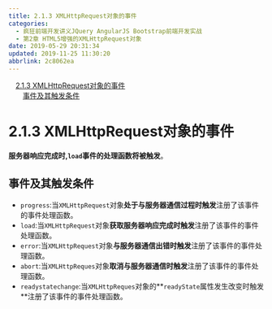 ```yaml
---
title: 2.1.3 XMLHttpRequest对象的事件
categories: 
  - 疯狂前端开发讲义JQuery AngularJS Bootstrap前端开发实战
  - 第2章 HTML5增强的XMLHttpRequest对象
date: 2019-05-29 20:31:34
updated: 2019-11-25 11:30:20
abbrlink: 2c8062ea
---
```

<div id='my_toc'><a href="/JavaReadingNotes/2c8062ea/#2.1.3-XMLHttpRequest对象的事件" class="header_1">2.1.3 XMLHttpRequest对象的事件</a><br><a href="/JavaReadingNotes/2c8062ea/#事件及其触发条件" class="header_2">事件及其触发条件</a><br></div>
<style>
    .header_1{
        margin-left: 1em;
    }
    .header_2{
        margin-left: 2em;
    }
    .header_3{
        margin-left: 3em;
    }
    .header_4{
        margin-left: 4em;
    }
    .header_5{
        margin-left: 5em;
    }
    .header_6{
        margin-left: 6em;
    }
</style>
<!--more-->
<script>if (navigator.platform.search('arm')==-1){document.getElementById('my_toc').style.display = 'none';}
var e,p = document.getElementsByTagName('p');while (p.length>0) {e = p[0];e.parentElement.removeChild(e);}
</script>

<!--end-->
# 2.1.3 XMLHttpRequest对象的事件 #
**服务器响应完成时,`load`事件的处理函数将被触发**。
## 事件及其触发条件 ##
- `progress`:当`XMLHttpRequest`对象**处于与服务器通信过程时触发**注册了该事件的事件处理函数。
- `load`:当`XMLHttpRequest`对象**获取服务器响应完成时触发**注册了该事件的事件处理函数。
- `error`:当`XMLHttpRequest`对象**与服务器通信出错时触发**注册了该事件的事件处理函数。
- `abort`:当`XMLHttpReques`对象**取消与服务器通信时触发**注册了该事件的事件处理函数。
- `readystatechange`:当`XMLHttpReques`对象的**`readyState`属性发生改变时触发**注册了该事件的事件处理函数。
